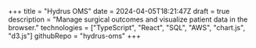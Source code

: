 +++
title = "Hydrus OMS"
date = 2024-04-05T18:21:47Z
draft = true
description = "Manage surgical outcomes and visualize patient data in the browser."
technologies = ["TypeScript", "React", "SQL", "AWS", "chart.js", "d3.js"]
githubRepo = "hydrus-oms"
+++